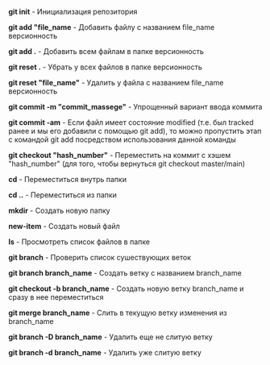 **git init** - Инициализация репозитория

**git add "file_name** - Добавить файлу с названием file_name версионность

**git add .** - Добавить всем файлам в папке версионность

**git reset .** - Убрать у всех файлов в папке версионность

**git reset "file_name"** - Удалить у файла с названием file_name версионность

**git commit -m "commit_massege"** - Упрощенный вариант ввода коммита

**git commit -am** - Если файл имеет состояние modified (т.е. был tracked ранее и мы его добавили с помощью git add), то можно пропустить этап с командой git add посредством использования данной команды

**git checkout "hash_number"** - Переместить на коммит с хэшем "hash_number" (для того, чтобы вернуться git checkout master/main)

**cd** - Переместиться внутрь папки

**cd ..** - Переместиться из папки

**mkdir** - Создать новую папку

**new-item** - Создать новый файл

**ls** - Просмотреть список файлов в папке

**git branch** - Проверить список сушествующих веток

**git branch branch_name** - Создать ветку с названием branch_name

**git checkout -b branch_name** - Создать новую ветку branch_name и сразу в нее переместиться

**git merge branch_name** - Слить в текущую ветку изменения из branch_name

**git branch -D branch_name** - Удалить еще не слитую ветку

**git branch -d branch_name** - Удалить уже слитую ветку
